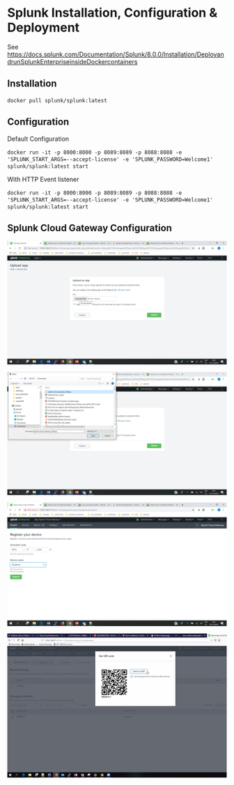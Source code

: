 # Splunk Installation, Configuration & Deployment


See https://docs.splunk.com/Documentation/Splunk/8.0.0/Installation/DeployandrunSplunkEnterpriseinsideDockercontainers

## Installation


```
docker pull splunk/splunk:latest
```

## Configuration 

Default Configuration
```
docker run -it -p 8000:8000 -p 8089:8089 -p 8088:8088 -e 'SPLUNK_START_ARGS=--accept-license' -e 'SPLUNK_PASSWORD=Welcome1' splunk/splunk:latest start

```

With HTTP Event listener

```
docker run -it -p 8000:8000 -p 8089:8089 -p 8088:8088 -e 'SPLUNK_START_ARGS=--accept-license' -e 'SPLUNK_PASSWORD=Welcome1' splunk/splunk:latest start

```

## Splunk Cloud Gateway Configuration 

![Cloud Gateway](https://github.com/operard/madhack_vrx/blob/master/splunk/cloud_gateway_0001.png)

![Cloud Gateway](https://github.com/operard/madhack_vrx/blob/master/splunk/cloud_gateway_0002.png)

![Cloud Gateway](https://github.com/operard/madhack_vrx/blob/master/splunk/cloud_gateway_0003.png)

![Cloud Gateway](https://github.com/operard/madhack_vrx/blob/master/splunk/cloud_gateway_0004.png)

